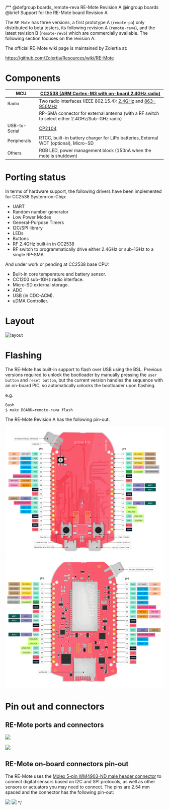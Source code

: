 /**
@defgroup    boards_remote-reva RE-Mote Revision A
@ingroup     boards
@brief       Support for the RE-Mote board Revision A

The `RE-Mote` has three versions, a first prototype A (`remote-pa`) only
distributed to beta testers, its following revision A (`remote-reva`), and the
latest revision B (`remote-revb`) which are commercially available. The
following section focuses on the revision A.

The official RE-Mote wiki page is maintained by Zolertia at:

https://github.com/Zolertia/Resources/wiki/RE-Mote

# Components

| MCU   | [CC2538 (ARM Cortex-M3 with on-board 2.4GHz radio)](http://www.ti.com/product/CC2538) |
|-------|-----------------------------------------------------------------------------------------------------|
| Radio | Two radio interfaces (IEEE 802.15.4): [2.4GHz](http://www.ti.com/product/CC2538) and [863-950MHz](http://www.ti.com/product/CC1200) |
|  | RP-SMA connector for external antenna (with a RF switch to select either 2.4GHz/Sub-GHz radio)           |
| USB-to-Serial | [CP2104](https://www.silabs.com/documents/public/data-sheets/cp2104.pdf) |
| Peripherals | RTCC, built-in battery charger for LiPo batteries, External WDT (optional), Micro-SD |
| Others | RGB LED, power management block (150nA when the mote is shutdown)|

# Porting status

In terms of hardware support, the following drivers have been implemented
for CC2538 System-on-Chip:

- UART
- Random number generator
- Low Power Modes
- General-Purpose Timers
- I2C/SPI library
- LEDs
- Buttons
- RF 2.4GHz built-in in CC2538
- RF switch to programmatically drive either 2.4GHz or sub-1GHz to a single
  RP-SMA

And under work or pending at CC2538 base CPU:

- Built-in core temperature and battery sensor.
- CC1200 sub-1GHz radio interface.
- Micro-SD external storage.
- ADC
- USB (in CDC-ACM).
- uDMA Controller.

# Layout

![layout](http://i.imgur.com/4bV6lyYl.png)

# Flashing

The RE-Mote has built-in support to flash over USB using the BSL.  Previous
versions required to unlock the bootloader by manually pressing the `user
button` and `reset button`, but the current version handles the sequence with an
on-board PIC, so automatically unlocks the bootloader upon flashing.

e.g.
```
Bash
$ make BOARD=remote-reva flash
```

The RE-Mote Revision A has the following pin-out:

![RE-Mote pin-out (front)](https://raw.githubusercontent.com/contiki-os/contiki/master/platform/zoul/images/remote-reva-pinout-front.png)
![RE-Mote pin-out (back)](https://raw.githubusercontent.com/contiki-os/contiki/master/platform/zoul/images/remote-reva-pinout-back.png)

# Pin out and connectors

## RE-Mote ports and connectors

![](http://i.imgur.com/TF21Hin.png)

![](http://i.imgur.com/J7aisKJ.png)

## RE-Mote on-board connectors pin-out

The RE-Mote uses the [Molex 5-pin WM4903-ND male header connector](http://datasheets.globalspec.com/ds/5843/DigiKey/6D12815C-098E-40A3-86A0-22A3C50B75BA) to
connect digital sensors based on I2C and SPI protocols, as well as other sensors
or actuators you may need to connect.  The pins are 2.54 mm spaced and the
connector has the following pin-out:

![](http://i.imgur.com/2DZ17PV.png)
![](http://i.imgur.com/q7Hb7Y8.png)
 */
